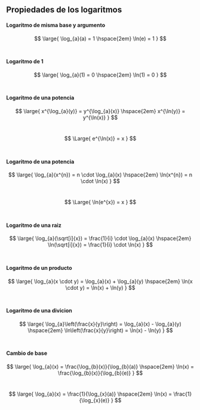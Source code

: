 ## Propiedades de los logaritmos

#### Logaritmo de misma base y argumento

$$
    \large{
        \log_{a}(a) = 1
        \hspace{2em}
        \ln(e) = 1
    }
$$
<br>


#### Logaritmo de $1$

$$
    \large{
        \log_{a}(1) = 0
        \hspace{2em}
        \ln(1) = 0
    }
$$
<br>

#### Logaritmo de una potencia

$$
    \large{
        x^{\log_{a}(y)} = y^{\log_{a}(x)}
        \hspace{2em}
        x^{\ln(y)} = y^{\ln(x)}
    }
$$
<br>

$$
    \Large{
        e^{\ln(x)} = x
    }
$$
<br>

#### Logaritmo de una potencia

$$
    \large{
        \log_{a}(x^{n}) = n \cdot \log_{a}(x) 
        \hspace{2em}
        \ln(x^{n}) = n \cdot \ln(x)
    }
$$
<br>

$$
    \Large{
        \ln(e^{x}) = x
    }
$$
<br>


#### Logaritmo de una raiz

$$
    \large{
        \log_{a}(\sqrt[i]{x}) = \frac{1}{i} \cdot \log_{a}(x) 
        \hspace{2em}
        \ln(\sqrt[i]{x}) = \frac{1}{i} \cdot \ln(x)
    }
$$
<br>


#### Logaritmo de un producto

$$
    \large{
        \log_{a}(x \cdot y) = \log_{a}(x) + \log_{a}(y)
        \hspace{2em}
        \ln(x \cdot y) = \ln(x) + \ln(y)
    }
$$
<br>


#### Logaritmo de una divicion

$$
    \large{
        \log_{a}\left(\frac{x}{y}\right) = \log_{a}(x) - \log_{a}(y)
        \hspace{2em}
        \ln\left(\frac{x}{y}\right) = \ln(x) - \ln(y)
    }
$$
<br>


#### Cambio de base

$$
    \large{
        \log_{a}(x) = \frac{\log_{b}(x)}{\log_{b}(a)}
        \hspace{2em}
        \ln(x) = \frac{\log_{b}(x)}{\log_{b}(e)}
    }
$$
<br>

$$
    \large{
        \log_{a}(x) = \frac{1}{\log_{x}(a)}
        \hspace{2em}
        \ln(x) = \frac{1}{\log_{x}(e)}
    }
$$
<br>


